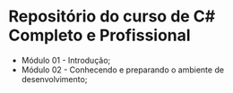 # Repositório do curso de C# Completo e Profissional

- Módulo 01 - Introdução;
- Módulo 02 - Conhecendo e preparando o ambiente de desenvolvimento;